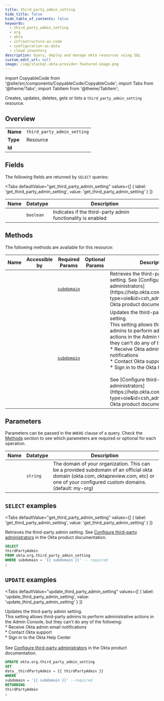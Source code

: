 ```yaml
--- 
title: third_party_admin_setting
hide_title: false
hide_table_of_contents: false
keywords:
  - third_party_admin_setting
  - org
  - okta
  - infrastructure-as-code
  - configuration-as-data
  - cloud inventory
description: Query, deploy and manage okta resources using SQL
custom_edit_url: null
image: /img/stackql-okta-provider-featured-image.png
---
```


import CopyableCode from '@site/src/components/CopyableCode/CopyableCode';
import Tabs from '@theme/Tabs';
import TabItem from '@theme/TabItem';

Creates, updates, deletes, gets or lists a <code>third_party_admin_setting</code> resource.

## Overview
<table><tbody>
<tr><td><b>Name</b></td><td><code>third_party_admin_setting</code></td></tr>
<tr><td><b>Type</b></td><td>Resource</td></tr>
<tr><td><b>Id</b></td><td><CopyableCode code="okta.org.third_party_admin_setting" /></td></tr>
</tbody></table>

## Fields

The following fields are returned by `SELECT` queries:

<Tabs
    defaultValue="get_third_party_admin_setting"
    values={[
        { label: 'get_third_party_admin_setting', value: 'get_third_party_admin_setting' }
    ]}
>
<TabItem value="get_third_party_admin_setting">

<table>
<thead>
    <tr>
    <th>Name</th>
    <th>Datatype</th>
    <th>Description</th>
    </tr>
</thead>
<tbody>
<tr>
    <td><CopyableCode code="thirdPartyAdmin" /></td>
    <td><code>boolean</code></td>
    <td>Indicates if the third-party admin functionality is enabled</td>
</tr>
</tbody>
</table>
</TabItem>
</Tabs>

## Methods

The following methods are available for this resource:

<table>
<thead>
    <tr>
    <th>Name</th>
    <th>Accessible by</th>
    <th>Required Params</th>
    <th>Optional Params</th>
    <th>Description</th>
    </tr>
</thead>
<tbody>
<tr>
    <td><a href="#get_third_party_admin_setting"><CopyableCode code="get_third_party_admin_setting" /></a></td>
    <td><CopyableCode code="select" /></td>
    <td><a href="#parameter-subdomain"><code>subdomain</code></a></td>
    <td></td>
    <td>Retrieves the third-party admin setting. See [Configure third-party administrators](https://help.okta.com/okta_help.htm?type=oie&id=csh_admin-third) in the Okta product documentation.</td>
</tr>
<tr>
    <td><a href="#update_third_party_admin_setting"><CopyableCode code="update_third_party_admin_setting" /></a></td>
    <td><CopyableCode code="update" /></td>
    <td><a href="#parameter-subdomain"><code>subdomain</code></a></td>
    <td></td>
    <td>Updates the third-party admin setting.<br />This setting allows third-party admins to perform administrative actions in the Admin Console, but they can't do any of the following:<br />  * Receive Okta admin email notifications<br />  * Contact Okta support<br />  * Sign in to the Okta Help Center<br /><br />See [Configure third-party administrators](https://help.okta.com/okta_help.htm?type=oie&id=csh_admin-third) in the Okta product documentation.<br /></td>
</tr>
</tbody>
</table>

## Parameters

Parameters can be passed in the `WHERE` clause of a query. Check the [Methods](#methods) section to see which parameters are required or optional for each operation.

<table>
<thead>
    <tr>
    <th>Name</th>
    <th>Datatype</th>
    <th>Description</th>
    </tr>
</thead>
<tbody>
<tr id="parameter-subdomain">
    <td><CopyableCode code="subdomain" /></td>
    <td><code>string</code></td>
    <td>The domain of your organization. This can be a provided subdomain of an official okta domain (okta.com, oktapreview.com, etc) or one of your configured custom domains. (default: my-org)</td>
</tr>
</tbody>
</table>

## `SELECT` examples

<Tabs
    defaultValue="get_third_party_admin_setting"
    values={[
        { label: 'get_third_party_admin_setting', value: 'get_third_party_admin_setting' }
    ]}
>
<TabItem value="get_third_party_admin_setting">

Retrieves the third-party admin setting. See [Configure third-party administrators](https://help.okta.com/okta_help.htm?type=oie&id=csh_admin-third) in the Okta product documentation.

```sql
SELECT
thirdPartyAdmin
FROM okta.org.third_party_admin_setting
WHERE subdomain = '{{ subdomain }}' -- required
;
```
</TabItem>
</Tabs>


## `UPDATE` examples

<Tabs
    defaultValue="update_third_party_admin_setting"
    values={[
        { label: 'update_third_party_admin_setting', value: 'update_third_party_admin_setting' }
    ]}
>
<TabItem value="update_third_party_admin_setting">

Updates the third-party admin setting.<br />This setting allows third-party admins to perform administrative actions in the Admin Console, but they can't do any of the following:<br />  * Receive Okta admin email notifications<br />  * Contact Okta support<br />  * Sign in to the Okta Help Center<br /><br />See [Configure third-party administrators](https://help.okta.com/okta_help.htm?type=oie&id=csh_admin-third) in the Okta product documentation.<br />

```sql
UPDATE okta.org.third_party_admin_setting
SET 
data__thirdPartyAdmin = {{ thirdPartyAdmin }}
WHERE 
subdomain = '{{ subdomain }}' --required
RETURNING
thirdPartyAdmin
;
```
</TabItem>
</Tabs>
